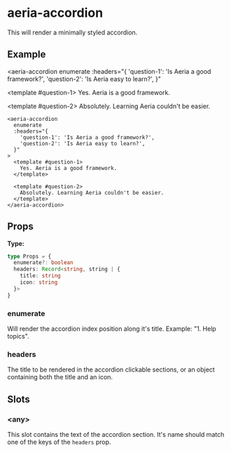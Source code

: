 <script setup lang="ts">
import { ref } from 'vue'
import { AeriaAccordion } from 'aeria-ui'
</script>

# aeria-accordion

This will render a minimally styled accordion.

## Example

<aeria-accordion
  enumerate
  :headers="{
    'question-1': 'Is Aeria a good framework?',
    'question-2': 'Is Aeria easy to learn?',
  }"
>
  <template #question-1>
    Yes. Aeria is a good framework.
  </template>

  <template #question-2>
    Absolutely. Learning Aeria couldn't be easier.
  </template>
</aeria-accordion>

```vue-html
<aeria-accordion
  enumerate
  :headers="{
    'question-1': 'Is Aeria a good framework?',
    'question-2': 'Is Aeria easy to learn?',
  }"
>
  <template #question-1>
    Yes. Aeria is a good framework.
  </template>

  <template #question-2>
    Absolutely. Learning Aeria couldn't be easier.
  </template>
</aeria-accordion>
```

## Props

**Type:**

```typescript
type Props = {
  enumerate?: boolean
  headers: Record<string, string | {
    title: string
    icon: string
  }>
}
```

### enumerate <Badge type="tip" text="boolean?" />

Will render the accordion index position along it's title.
Example: "1. Help topics".

### headers <Badge type="tip" text="object?" />

The title to be rendered in the accordion clickable sections, or an object containing both the title and an icon.


## Slots

### \<any\>

This slot contains the text of the accordion section. It's name should match one of the keys of the `headers` prop.
